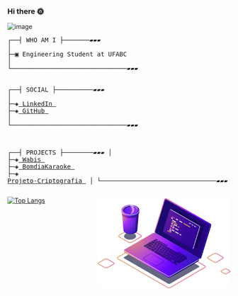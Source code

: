 ### Hi there  🌞 
![image](https://github.com/user-attachments/assets/92531616-e872-4b70-b5f4-9efe0e03bed8)

<div class="Body class px-5 pb-5"> 
  <pre>
┌──┤ WHO AM I ├───────▰▰▰
│
├─▣ Engineering Student at UFABC
│
└───────────────────────────────▰▰▰

<div>
┌──┤ SOCIAL ├──────────▰▰▰
│
├─◈<a href="https://www.linkedin.com/in/gisele-da-silva-carvalho/"> LinkedIn </a>
├─◈<a href="https://github.com/giselescarvalho"> GitHub </a>
│
└───────────────────────────────▰▰▰
</div>

┌──┤ PROJECTS ├────────▰▰▰
│
├─◈<a href="https://github.com/ProjetoIntegradorGrupo1"> Wabis </a>
├─◈<a href="https://github.com/BomdiaKaraoke"> BomdiaKaraoke </a>
├─◈<a href="https://github.com/giselescarvalho/Projeto-Criptografia"> Projeto-Criptografia </a>
│
└───────────────────────────────▰▰▰
  </pre>
</div>

<img align="right" src="https://github.com/Rubenscode/Rubenscode/blob/main/img/computer.png" width="300"/>

[![Top Langs](https://github-readme-stats.vercel.app/api/top-langs/?username=giselescarvalho&layout=compact)](https://github.com/giselescarvalho/github-readme-stats)

